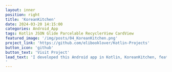 ```yaml
---
layout: inner
position: right
title: 'KoreanKitchen'
date: 2024-03-20 14:15:00
categories: Android_App
tags: Kotlin JSON Glide Parcelable RecyclerView CardView
featured_image: '/img/posts/04_KoreanKitchen.png'
project_link: 'https://github.com/elibooklover/Kotlin-Projects'
button_icon: 'github'
button_text: 'Visit Project'
lead_text: 'I developed this Android app in Kotlin, KoreanKitchen, featuring Korean food recipes with RecyclerView, CardView, JSON parsing, Glide for image loading, Parcelable for data transfer, and animated view transitions.
'
---
```

